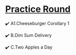 # [Practice Round](https://www.facebook.com/codingcompetitions/hacker-cup/2023/practice-round)

 :heavy_check_mark: A1.Cheeseburger Corollary 1
 
 :heavy_check_mark: B.Dim Sum Delivery
 
 :heavy_check_mark: C.Two Apples a Day
